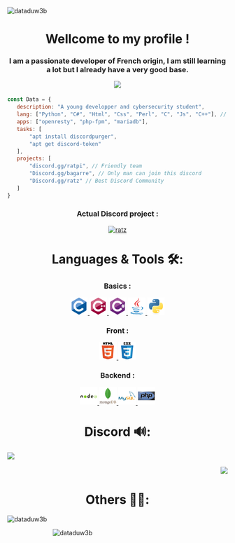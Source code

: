 <p align="left"> <img src="https://komarev.com/ghpvc/?username=dataduw3b&label=Profile%20views&color=0e75b6&style=flat" alt="dataduw3b" /> </p>


<h1 align="center">Wellcome to my profile !</h1>

<h3 align="center">I am a passionate developer of French origin, I am still learning a lot but I already have a very good base.</h3>

<p align="center"><img src="https://readme-typing-svg.herokuapp.com?duration=2000&color=EBD41B&center=true&vCenter=true&lines=developer+fullstack;coffee+addict;vuejs+for+life">

 
 ```javascript
const Data = {
    description: "A young developper and cybersecurity student",
    lang: ["Python", "C#", "Html", "Css", "Perl", "C", "Js", "C++"], // Most used 
    apps: ["openresty", "php-fpm", "mariadb"],
    tasks: [
        "apt install discordpurger",
        "apt get discord-token"
    ],
    projects: [
        "discord.gg/ratpi", // Friendly team
        "Discord.gg/bagarre", // Only man can join this discord 
        "Discord.gg/ratz" // Best Discord Community
    ]
}
```

<h3 align="center">Actual Discord project :</h3>
<p align="center">
<a href="https://discord.gg/ratz" target="blank"><img align="center" src="https://raw.githubusercontent.com/rahuldkjain/github-profile-readme-generator/master/src/images/icons/Social/discord.svg" alt="ratz" height="30" width="40" /></a>
</p>

<h1 align="center">Languages & Tools 🛠:</h1>

  
<h3 align="center">Basics :</h3>
 <p align="center"> <a href="https://www.cprogramming.com/" target="_blank" rel="noreferrer"> <img src="https://raw.githubusercontent.com/devicons/devicon/master/icons/c/c-original.svg" alt="c" width="40" height="40"/> </a> <a href="https://www.w3schools.com/cpp/" target="_blank" rel="noreferrer"> <img src="https://raw.githubusercontent.com/devicons/devicon/master/icons/cplusplus/cplusplus-original.svg" alt="cplusplus" width="40" height="40"/> </a> <a href="https://www.w3schools.com/cs/" target="_blank" rel="noreferrer"> <img src="https://raw.githubusercontent.com/devicons/devicon/master/icons/csharp/csharp-original.svg" alt="csharp" width="40" height="40"/> <a href="https://www.java.com" target="_blank" rel="noreferrer"> <img src="https://raw.githubusercontent.com/devicons/devicon/master/icons/java/java-original.svg" alt="java" width="40" height="40"/> </a> <a href="https://www.python.org" target="_blank" rel="noreferrer"> <img src="https://raw.githubusercontent.com/devicons/devicon/master/icons/python/python-original.svg" alt="python" width="40" height="40"/> </a>

   
<h3 align="center">Front :</h3>
<p align="center"> <a href="https://www.w3.org/html/" target="_blank" rel="noreferrer"> <img src="https://raw.githubusercontent.com/devicons/devicon/master/icons/html5/html5-original-wordmark.svg" alt="html5" width="40" height="40"/> </a> <a href="https://www.w3schools.com/css/" target="_blank" rel="noreferrer"> <img src="https://raw.githubusercontent.com/devicons/devicon/master/icons/css3/css3-original-wordmark.svg" alt="css3" width="40" height="40"/> </a> 
  
<h3 align="center">Backend :</h3>
<p align="center"> <a href="https://nodejs.org" target="_blank" rel="noreferrer"> <img src="https://raw.githubusercontent.com/devicons/devicon/master/icons/nodejs/nodejs-original-wordmark.svg" alt="nodejs" width="40" height="40"/> </a>
<a href="https://www.mongodb.com/" target="_blank" rel="noreferrer"> <img src="https://raw.githubusercontent.com/devicons/devicon/master/icons/mongodb/mongodb-original-wordmark.svg" alt="mongodb" width="40" height="40"/> </a> <a href="https://www.mysql.com/" target="_blank" rel="noreferrer"> <img src="https://raw.githubusercontent.com/devicons/devicon/master/icons/mysql/mysql-original-wordmark.svg" alt="mysql" width="40" height="40"/> </a> <a href="https://www.php.net" target="_blank" rel="noreferrer"> <img src="https://raw.githubusercontent.com/devicons/devicon/master/icons/php/php-original.svg" alt="php" width="40" height="40"/> </a>
  
  
  
  <h1 align="center">Discord 🔊:</h1>
  
  
  <a href="https://discord.com/users/597382254804729866">
    <p align="left" "width="400"> <img src="https://lanyard-profile-readme.vercel.app/api/597382254804729866"></p>
<a href="https://discord.com/users/572270452140015626">
    <p align="right" width="400"><img src="https://lanyard-profile-readme.vercel.app/api/572270452140015626"></p>
</a>
  
  
  
  
  
  
  
<h1 align="center">Others 👨‍💻:</h1>
  

<p>&nbsp;<img align="left" width="400" src="https://github-readme-stats.vercel.app/api?username=dataduw3b&show_icons=true&theme=dark&title_color=ffffff&text_color=ffffff&locale=en" alt="dataduw3b" /></p>

<p><img align="right" width="400" src="https://github-readme-streak-stats.herokuapp.com/?user=dataduw3b&theme=dark" alt="dataduw3b" /></p>
